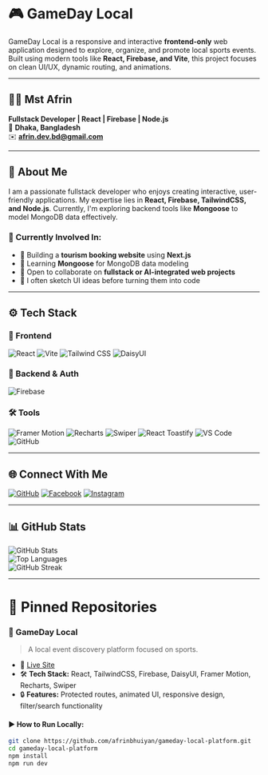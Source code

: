# 🎮 GameDay Local

GameDay Local is a responsive and interactive **frontend-only** web application designed to explore, organize, and promote local sports events. Built using modern tools like **React, Firebase, and Vite**, this project focuses on clean UI/UX, dynamic routing, and animations.

---

## 👩‍💻 Mst Afrin

**Fullstack Developer | React | Firebase | Node.js**  
📍 **Dhaka, Bangladesh**  
✉️ **afrin.dev.bd@gmail.com**

---

## 🚀 About Me

I am a passionate fullstack developer who enjoys creating interactive, user-friendly applications. My expertise lies in **React, Firebase, TailwindCSS, and Node.js**. Currently, I'm exploring backend tools like **Mongoose** to model MongoDB data effectively.

### 💼 Currently Involved In:

- 🚧 Building a **tourism booking website** using **Next.js**
- 🌱 Learning **Mongoose** for MongoDB data modeling
- 🤝 Open to collaborate on **fullstack or AI-integrated web projects**
- 🎨 I often sketch UI ideas before turning them into code

---

## ⚙️ Tech Stack

### 🔷 Frontend

![React](https://img.shields.io/badge/-React-61DAFB?logo=react&logoColor=black)
![Vite](https://img.shields.io/badge/-Vite-646CFF?logo=vite&logoColor=white)
![Tailwind CSS](https://img.shields.io/badge/-TailwindCSS-06B6D4?logo=tailwindcss)
![DaisyUI](https://img.shields.io/badge/-DaisyUI-4B5563?logo=daisyui&logoColor=white)

### 🔶 Backend & Auth

![Firebase](https://img.shields.io/badge/-Firebase-FFCA28?logo=firebase&logoColor=black)

### 🛠️ Tools

![Framer Motion](https://img.shields.io/badge/-Framer%20Motion-EF0179?logo=framer&logoColor=white)
![Recharts](https://img.shields.io/badge/-Recharts-FF4A00?logo=recharts&logoColor=white)
![Swiper](https://img.shields.io/badge/-Swiper-6332F6?logo=swiper&logoColor=white)
![React Toastify](https://img.shields.io/badge/-ReactToastify-1E1E1E?logo=react&logoColor=white)
![VS Code](https://img.shields.io/badge/-VSCode-007ACC?logo=visual-studio-code&logoColor=white)
![GitHub](https://img.shields.io/badge/-GitHub-181717?logo=github)

---

## 🌐 Connect With Me

[![GitHub](https://img.shields.io/badge/-GitHub-181717?logo=github)](https://github.com/afrinbhuiyan)
[![Facebook](https://img.shields.io/badge/-Facebook-1877F2?logo=facebook&logoColor=white)](https://facebook.com/yourusername)
[![Instagram](https://img.shields.io/badge/-Instagram-E4405F?logo=instagram&logoColor=white)](https://instagram.com/yourusername)

---

## 📊 GitHub Stats

![GitHub Stats](https://github-readme-stats.vercel.app/api?username=afrinbhuiyan&show_icons=true&theme=radical)  
![Top Languages](https://github-readme-stats.vercel.app/api/top-langs/?username=afrinbhuiyan&layout=compact&theme=radical)  
![GitHub Streak](https://streak-stats.demolab.com?user=afrinbhuiyan&theme=radical)

---

# 📌 Pinned Repositories

### 🏅 GameDay Local

> A local event discovery platform focused on sports.

- 🔗 [Live Site](https://starlit-nougat-c89c38.netlify.app/)
- 🛠️ **Tech Stack:** React, TailwindCSS, Firebase, DaisyUI, Framer Motion, Recharts, Swiper
- 🔒 **Features:** Protected routes, animated UI, responsive design, filter/search functionality

#### ▶ How to Run Locally:

```bash
git clone https://github.com/afrinbhuiyan/gameday-local-platform.git
cd gameday-local-platform
npm install
npm run dev
```
